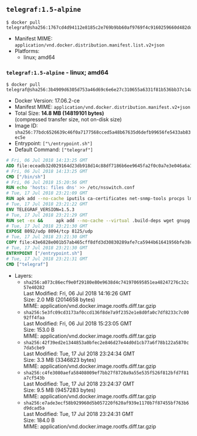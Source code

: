 ## `telegraf:1.5-alpine`

```console
$ docker pull telegraf@sha256:1767cd4d94112e8185c2e769b9bb60af9769f4c9160259660d482dd270a73676
```

-	Manifest MIME: `application/vnd.docker.distribution.manifest.list.v2+json`
-	Platforms:
	-	linux; amd64

### `telegraf:1.5-alpine` - linux; amd64

```console
$ docker pull telegraf@sha256:3b4909d6305d753a46d69c6e6e27c310655a6331f81b536bb37c14ad1cfda717
```

-	Docker Version: 17.06.2-ce
-	Manifest MIME: `application/vnd.docker.distribution.manifest.v2+json`
-	Total Size: **14.8 MB (14819101 bytes)**  
	(compressed transfer size, not on-disk size)
-	Image ID: `sha256:77bdc6526639c46f0a7177568cced5a48b67635d6defb99656fe5433ab83ec5e`
-	Entrypoint: `["\/entrypoint.sh"]`
-	Default Command: `["telegraf"]`

```dockerfile
# Fri, 06 Jul 2018 14:13:25 GMT
ADD file:eceadb32d029164d23db918d14c88df7186b6ee9645fa2f0c0a7e3e046a6a129 in / 
# Fri, 06 Jul 2018 14:13:25 GMT
CMD ["/bin/sh"]
# Fri, 06 Jul 2018 15:20:56 GMT
RUN echo 'hosts: files dns' >> /etc/nsswitch.conf
# Tue, 17 Jul 2018 23:21:09 GMT
RUN apk add --no-cache iputils ca-certificates net-snmp-tools procps lm_sensors &&     update-ca-certificates
# Tue, 17 Jul 2018 23:21:22 GMT
ENV TELEGRAF_VERSION=1.5.3
# Tue, 17 Jul 2018 23:21:29 GMT
RUN set -ex &&     apk add --no-cache --virtual .build-deps wget gnupg tar &&     for key in         05CE15085FC09D18E99EFB22684A14CF2582E0C5 ;     do         gpg --keyserver ha.pool.sks-keyservers.net --recv-keys "$key" ||         gpg --keyserver pgp.mit.edu --recv-keys "$key" ||         gpg --keyserver keyserver.pgp.com --recv-keys "$key" ;     done &&     wget --no-verbose https://dl.influxdata.com/telegraf/releases/telegraf-${TELEGRAF_VERSION}-static_linux_amd64.tar.gz.asc &&     wget --no-verbose https://dl.influxdata.com/telegraf/releases/telegraf-${TELEGRAF_VERSION}-static_linux_amd64.tar.gz &&     gpg --batch --verify telegraf-${TELEGRAF_VERSION}-static_linux_amd64.tar.gz.asc telegraf-${TELEGRAF_VERSION}-static_linux_amd64.tar.gz &&     mkdir -p /usr/src /etc/telegraf &&     tar -C /usr/src -xzf telegraf-${TELEGRAF_VERSION}-static_linux_amd64.tar.gz &&     mv /usr/src/telegraf*/telegraf.conf /etc/telegraf/ &&     chmod +x /usr/src/telegraf*/* &&     cp -a /usr/src/telegraf*/* /usr/bin/ &&     rm -rf *.tar.gz* /usr/src /root/.gnupg &&     apk del .build-deps
# Tue, 17 Jul 2018 23:21:30 GMT
EXPOSE 8092/udp 8094/tcp 8125/udp
# Tue, 17 Jul 2018 23:21:30 GMT
COPY file:43e6828e001b57ab465cff8dfd3d30830289afe7ca5944b61641956bfe38cd1c in /entrypoint.sh 
# Tue, 17 Jul 2018 23:21:30 GMT
ENTRYPOINT ["/entrypoint.sh"]
# Tue, 17 Jul 2018 23:21:31 GMT
CMD ["telegraf"]
```

-	Layers:
	-	`sha256:a073c86ecf9e0f29180e80e9638d4c741970695851ea48247276c32c57e40282`  
		Last Modified: Fri, 06 Jul 2018 14:16:26 GMT  
		Size: 2.0 MB (2014658 bytes)  
		MIME: application/vnd.docker.image.rootfs.diff.tar.gzip
	-	`sha256:5e3fc09cd3173af0ccd136f8de7a9f2352e1e8d0fa0c7df8233c7c0092ff4faa`  
		Last Modified: Fri, 06 Jul 2018 15:23:05 GMT  
		Size: 153.0 B  
		MIME: application/vnd.docker.image.rootfs.diff.tar.gzip
	-	`sha256:42f39ed2e1344853a0bfec2e846d27e44d0d1cb77a6f78b122a5870c7da5cbe9`  
		Last Modified: Tue, 17 Jul 2018 23:24:34 GMT  
		Size: 3.3 MB (3346823 bytes)  
		MIME: application/vnd.docker.image.rootfs.diff.tar.gzip
	-	`sha256:c4fe3080aefa58408009ef7bb27f8720a9a55e535f526f812bfd7f81a7cf543b`  
		Last Modified: Tue, 17 Jul 2018 23:24:37 GMT  
		Size: 9.5 MB (9457283 bytes)  
		MIME: application/vnd.docker.image.rootfs.diff.tar.gzip
	-	`sha256:e7ade3ecf58b929960d5b057220f620af939e1170b7f87455bf763b6d9dcad5a`  
		Last Modified: Tue, 17 Jul 2018 23:24:31 GMT  
		Size: 184.0 B  
		MIME: application/vnd.docker.image.rootfs.diff.tar.gzip
